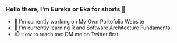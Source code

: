 ### Hello there, I'm Eureka or Eka for shorts 👋

- 🔭 I’m currently working on My Own Portofolio Website
- 🌱 I’m currently learning R and Software Architecture Fundamental
- 📫 How to reach me: DM me on Twitter first
<!--
**EurekaLabdawara/EurekaLabdawara** is a ✨ _special_ ✨ repository because its `README.md` (this file) appears on your GitHub profile.

Here are some ideas to get you started:

- 🔭 I’m currently working on ...
- 🌱 I’m currently learning ...
- 👯 I’m looking to collaborate on ...
- 🤔 I’m looking for help with ...
- 💬 Ask me about ...
- 📫 How to reach me: ...
- 😄 Pronouns: ...
- ⚡ Fun fact: ...
-->
